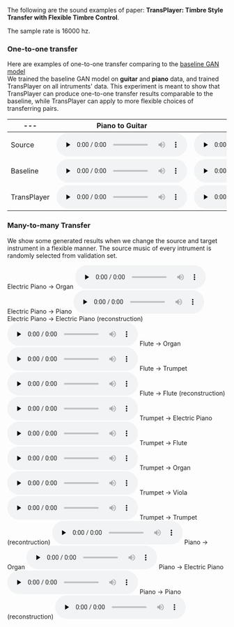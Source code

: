 The following are the sound examples of paper: **TransPlayer: Timbre Style Transfer with Flexible Timbre Control**.

The sample rate is 16000 hz.

### One-to-one transfer
Here are examples of one-to-one transfer comparing to the [baseline GAN model](https://ojs.aaai.org/index.php/AAAI/article/view/3897)  
We trained the baseline GAN model on **guitar** and **piano** data, and trained TransPlayer on all intruments' data. 
This experiment is meant to show that TransPlayer can produce one-to-one transfer results comparable to the baseline, while TransPlayer can apply to more flexible choices of transferring pairs.

--- | Piano to Guitar     | Guitar to Piano
---- | -------- | -----
Source| <audio src="p2g_src.wav" preload="none" controls > </audio> | <audio src="g2p_src.wav" preload="none" controls > </audio>
Baseline| <audio src="p2g_bl.wav" preload="none" controls > </audio> | <audio src="g2p_bl.wav" preload="none" controls > </audio>
TransPlayer| <audio src="p2g_tp.wav" preload="none" controls > </audio> | <audio src="g2p_tp.wav" preload="none" controls > </audio>

### Many-to-many Transfer
We show some generated results when we change the source and target instrument in a flexible manner. The source music of every intrument is randomly selected from validation set.

Electric Piano -> Organ
<audio src="epiano_all_01_epiano_organ.wav" preload="none" controls > </audio>
Electric Piano -> Piano
<audio src="epiano_all_01_epiano_piano.wav" preload="none" controls > </audio>
Electric Piano -> Electric Piano (reconstruction)
<audio src="epiano_all_01_epiano_epiano.wav" preload="none" controls > </audio>
Flute -> Organ
<audio src="flute_all_03_flute_organ.wav" preload="none" controls > </audio>
Flute -> Trumpet
<audio src="flute_all_03_flute_trumpet.wav" preload="none" controls > </audio>
Flute -> Flute (reconstruction)
<audio src="flute_all_03_flute_flute.wav" preload="none" controls > </audio>
Trumpet -> Electric Piano
<audio src="trumpet_all_05_trumpet_epiano.wav" preload="none" controls > </audio>
Trumpet -> Flute 
<audio src="trumpet_all_05_trumpet_flute.wav" preload="none" controls > </audio>
Trumpet -> Organ
<audio src="trumpet_all_05_trumpet_organ.wav" preload="none" controls > </audio>
Trumpet -> Viola
<audio src="trumpet_all_05_trumpet_viola.wav" preload="none" controls > </audio>
Trumpet -> Trumpet (recontruction)
<audio src="trumpet_all_05_trumpet_trumpet.wav" preload="none" controls > </audio>
Piano -> Organ
<audio src="piano_all_00_piano_organ.wav" preload="none" controls > </audio>
Piano -> Electric Piano
<audio src="piano_all_00_piano_epiano.wav" preload="none" controls > </audio>
Piano -> Piano (reconstruction)
<audio src="piano_all_00_piano_piano.wav" preload="none" controls > </audio>

